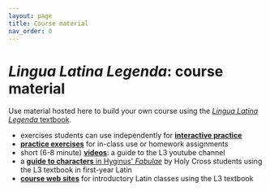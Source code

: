 ```yaml
---
layout: page
title: Course material
nav_order: 0
---
```


# *Lingua Latina Legenda*: course material

Use material hosted here to build your own course using the [*Lingua Latina Legenda* textbook](https://lingualatina.github.io/textbook/).


- exercises students can use independently for [**interactive practice**](./interactive/)
-  [**practice exercises**](./hw/) for in-class use or homework assignments
- short (6-8 minute) [**videos**](./youtube/): a guide to the L3 youtube channel
- a [**guide to characters** in Hyginus' *Fabulae*](./hyginus-who/) by Holy Cross students using the L3 textbook in first-year Latin
- [**course web sites**](./websites/) for introductory Latin classes using the L3 textbook

